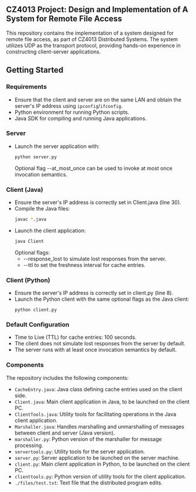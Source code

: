 ## CZ4013 Project: Design and Implementation of A System for Remote File Access

This repository contains the implementation of a system designed for remote file access, as part of CZ4013 Distributed Systems. The system utilizes UDP as the transport protocol, providing hands-on experience in constructing client-server applications.

## Getting Started

### Requirements
- Ensure that the client and server are on the same LAN and obtain the server's IP address using `ipconfig`/`ifconfig`.
- Python environment for running Python scripts.
- Java SDK for compiling and running Java applications.

### Server

- Launch the server application with:
  ```bash
  python server.py
  ```
  Optional flag --at_most_once can be used to invoke at most once invocation semantics.

### Client (Java)

- Ensure the server's IP address is correctly set in Client.java (line 30).
- Compile the Java files:
  ```bash
  javac *.java
  ```
- Launch the client application:
  ```bash
  java Client
  ```
  Optional flags:
  - --response_lost to simulate lost responses from the server.
  - --ttl <interval in seconds> to set the freshness interval for cache entries.

### Client (Python)

- Ensure the server's IP address is correctly set in client.py (line 8).
- Launch the Python client with the same optional flags as the Java client:
  ```
  python client.py
  ```

### Default Configuration
- Time to Live (TTL) for cache entries: 100 seconds.
- The client does not simulate lost responses from the server by default.
- The server runs with at least once invocation semantics by default.

### Components
The repository includes the following components:

- `CacheEntry.java`: Java class defining cache entries used on the client side.
- `Client.java`: Main client application in Java, to be launched on the client PC.
- `ClientTools.java`: Utility tools for facilitating operations in the Java client application.
- `Marshaller.java`: Handles marshalling and unmarshalling of messages between client and server (Java version).
- `marshaller.py`: Python version of the marshaller for message processing.
- `servertools.py`: Utility tools for the server application.
- `server.py`: Server application to be launched on the server machine.
- `client.py`: Main client application in Python, to be launched on the client PC.
- `clienttools.py`: Python version of utility tools for the client application.
- `./files/test.txt`: Text file that the distributed program edits.
